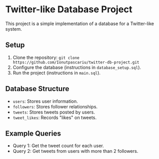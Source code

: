 # Twitter-like Database Project

This project is a simple implementation of a database for a Twitter-like system.

## Setup

1. Clone the repository: `git clone https://github.com/Ionutpascariu/twitter-db-project.git`
2. Configure the database (instructions in `database_setup.sql`).
3. Run the project (instructions in `main.sql`).

## Database Structure

- `users`: Stores user information.
- `followers`: Stores follower relationships.
- `tweets`: Stores tweets posted by users.
- `tweet_likes`: Records "likes" on tweets.

## Example Queries

- Query 1: Get the tweet count for each user.
- Query 2: Get tweets from users with more than 2 followers.

